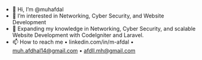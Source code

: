- 👋 Hi, I’m @muhafdal
- 👀 I’m interested in Networking, Cyber Security, and Website Development
- 🌱 Expanding my knowledge in Networking, Cyber Security, and scalable Website Development with CodeIgniter and Laravel.
- 📫 How to reach me  • linkedin.com/in/m-afdal • muh.afdhal14@gmail.com • afdll.mh@gmail.com
<!--- 💞️ I’m looking to collaborate on ... --->

<!---
muhafdal/muhafdal is a ✨ special ✨ repository because its `README.md` (this file) appears on your GitHub profile.
You can click the Preview link to take a look at your changes.
--->
